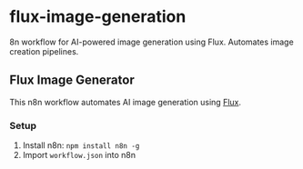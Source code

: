 # flux-image-generation
8n workflow for AI-powered image generation using Flux. Automates image creation pipelines.
## Flux Image Generator
This n8n workflow automates AI image generation using [Flux](https://example.com).

### Setup
1. Install n8n: `npm install n8n -g`
2. Import `workflow.json` into n8n

